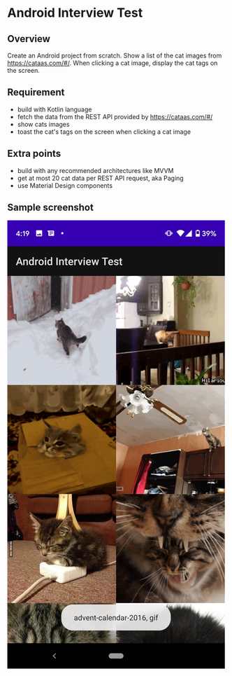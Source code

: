 # Android Interview Test

## Overview
Create an Android project from scratch.
Show a list of the cat images from https://cataas.com/#/.
When clicking a cat image, display the cat tags on the screen.

## Requirement
- build with Kotlin language
- fetch the data from the REST API provided by https://cataas.com/#/
- show cats images
- toast the cat's tags on the screen when clicking a cat image

## Extra points
- build with any recommended architectures like MVVM
- get at most 20 cat data per REST API request, aka Paging
- use Material Design components

## Sample screenshot
![](https://github.com/indochat/interview-tests/blob/android/sample.jpg)

